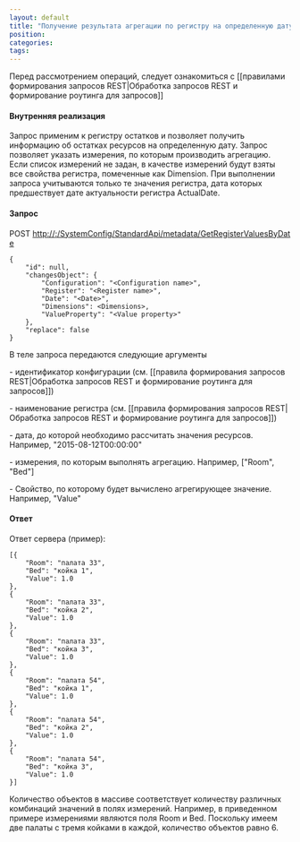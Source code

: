 ```yaml
---
layout: default
title: "Получение результата агрегации по регистру на определенную дату (GetValuesByDate)"
position: 
categories: 
tags: 
---
```


Перед рассмотрением операций, следует ознакомиться с [[правилами формирования запросов REST|Обработка запросов REST и формирование роутинга для запросов]]

#### Внутренняя реализация

Запрос применим к регистру остатков и позволяет получить информацию об остатках ресурсов на определенную дату. Запрос позволяет указать измерения, по которым производить агрегацию. Если список измерений не задан, в качестве измерений будут взяты все свойства регистра, помеченные как Dimension. При выполнении запроса учитываются только те значения регистра, дата которых предшествует дате актуальности регистра ActualDate. 

#### Запрос

POST [http://<ServerName>:<PortName>/SystemConfig/StandardApi/metadata/GetRegisterValuesByDate ](http://10.10.1.82:9999/SystemConfig/StandardApi/metadata/GetRegisterValuesByDate)

```
{
	"id": null,
	"changesObject": {
		"Configuration": "<Configuration name>",
		"Register": "<Register name>",
		"Date": "<Date>",		
		"Dimensions": <Dimensions>,
		"ValueProperty": "<Value property>"
	},
	"replace": false
}
```

В теле запроса передаются следующие аргументы

<Configuration name> - идентификатор конфигурации (см. [[правила формирования запросов REST|Обработка запросов REST и формирование роутинга для запросов]])

<Register name> - наименование регистра (см. [[правила формирования запросов REST|Обработка запросов REST и формирование роутинга для запросов]])

<Date> - дата, до которой необходимо рассчитать значения ресурсов. Например, "2015-08-12T00:00:00"

<Dimensions> - измерения, по которым выполнять агрегацию. Например, ["Room", "Bed"]

<Value property> - Свойство, по которому будет вычислено агрегирующее значение. Например, "Value"

#### Ответ

Ответ сервера (пример):

```
[{
	"Room": "палата 33",
	"Bed": "койка 1",
	"Value": 1.0
},
{
	"Room": "палата 33",
	"Bed": "койка 2",
	"Value": 1.0
},
{
	"Room": "палата 33",
	"Bed": "койка 3",
	"Value": 1.0
},
{
	"Room": "палата 54",
	"Bed": "койка 1",
	"Value": 1.0
},
{
	"Room": "палата 54",
	"Bed": "койка 2",
	"Value": 1.0
},
{
	"Room": "палата 54",
	"Bed": "койка 3",
	"Value": 1.0
}]
```

Количество объектов в массиве соответствует количеству различных комбинаций значений в полях измерений. Например, в приведенном примере измерениями являются поля Room и Bed. Поскольку имеем две палаты с тремя койками в каждой, количество объектов равно 6. 

